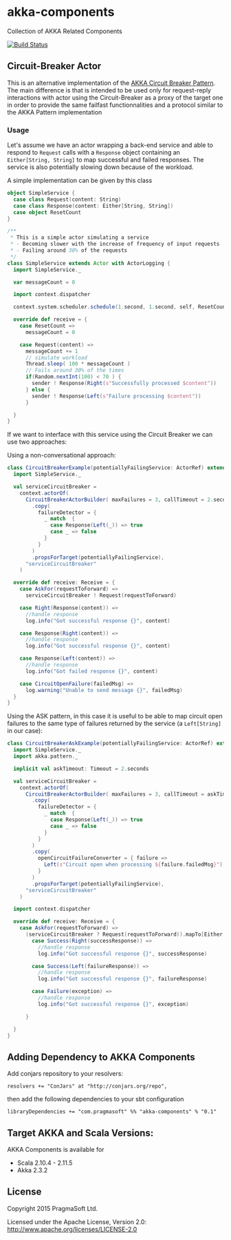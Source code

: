 # akka-components
Collection of AKKA Related Components

[![Build Status](https://api.travis-ci.org/galarragas/akka-components.png)](http://travis-ci.org/galarragas/akka-components)

## Circuit-Breaker Actor

This is an alternative implementation of the [AKKA Circuit Breaker Pattern](http://doc.akka.io/docs/akka/snapshot/common/circuitbreaker.html). 
The main difference is that is intended to be used only for request-reply interactions with actor using the Circuit-Breaker as a proxy of the target one
in order to provide the same failfast functionnalities and a protocol similar to the AKKA Pattern implementation 


### Usage

Let's assume we have an actor wrapping a back-end service and able to respond to `Request` calls with a `Response` object
containing an `Either[String, String]` to map successful and failed responses. The service is also potentially slowing down
because of the workload.

A simple implementation can be given by this class

```scala
object SimpleService {
  case class Request(content: String)
  case class Response(content: Either[String, String])
  case object ResetCount
}

/**
 * This is a simple actor simulating a service
 * - Becoming slower with the increase of frequency of input requests
 * - Failing around 30% of the requests
 */
class SimpleService extends Actor with ActorLogging {
  import SimpleService._

  var messageCount = 0

  import context.dispatcher

  context.system.scheduler.schedule(1.second, 1.second, self, ResetCount)

  override def receive = {
    case ResetCount =>
      messageCount = 0

    case Request(content) =>
      messageCount += 1
      // simulate workload
      Thread.sleep( 100 * messageCount )
      // Fails around 30% of the times
      if(Random.nextInt(100) < 70 ) {
        sender ! Response(Right(s"Successfully processed $content"))
      } else {
        sender ! Response(Left(s"Failure processing $content"))
      }

  }
}
```

If we want to interface with this service using the Circuit Breaker we can use two approaches:

Using a non-conversational approach:

```scala
class CircuitBreakerExample(potentiallyFailingService: ActorRef) extends Actor with ActorLogging {
  import SimpleService._

  val serviceCircuitBreaker =
    context.actorOf(
      CircuitBreakerActorBuilder( maxFailures = 3, callTimeout = 2.seconds, resetTimeout = 30.seconds )
        .copy(
          failureDetector = {
            _ match  {
              case Response(Left(_)) => true
              case _ => false
            }
          }
        )
        .propsForTarget(potentiallyFailingService),
      "serviceCircuitBreaker"
    )

  override def receive: Receive = {
    case AskFor(requestToForward) =>
      serviceCircuitBreaker ! Request(requestToForward)

    case Right(Response(content)) =>
      //handle response
      log.info("Got successful response {}", content)

    case Response(Right(content)) =>
      //handle response
      log.info("Got successful response {}", content)

    case Response(Left(content)) =>
      //handle response
      log.info("Got failed response {}", content)

    case CircuitOpenFailure(failedMsg) =>
      log.warning("Unable to send message {}", failedMsg)
  }
}
```

Using the ASK pattern, in this case it is useful to be able to map circuit open failures to the same type of failures
returned by the service (a `Left[String]` in our case):


```scala
class CircuitBreakerAskExample(potentiallyFailingService: ActorRef) extends Actor with ActorLogging {
  import SimpleService._
  import akka.pattern._

  implicit val askTimeout: Timeout = 2.seconds

  val serviceCircuitBreaker =
    context.actorOf(
      CircuitBreakerActorBuilder( maxFailures = 3, callTimeout = askTimeout, resetTimeout = 30.seconds )
        .copy(
          failureDetector = {
            _ match  {
              case Response(Left(_)) => true
              case _ => false
            }
          }
        )
        .copy(
          openCircuitFailureConverter = { failure =>
            Left(s"Circuit open when processing ${failure.failedMsg}")
          }
        )
        .propsForTarget(potentiallyFailingService),
      "serviceCircuitBreaker"
    )

  import context.dispatcher

  override def receive: Receive = {
    case AskFor(requestToForward) =>
      (serviceCircuitBreaker ? Request(requestToForward)).mapTo[Either[String, String]].onComplete {
        case Success(Right(successResponse)) =>
          //handle response
          log.info("Got successful response {}", successResponse)

        case Success(Left(failureResponse)) =>
          //handle response
          log.info("Got successful response {}", failureResponse)

        case Failure(exception) =>
          //handle response
          log.info("Got successful response {}", exception)

      }

  }
}
```

## Adding Dependency to AKKA Components

Add conjars repository to your resolvers:

```
resolvers += "ConJars" at "http://conjars.org/repo",
```

then add the following dependencies to your sbt configuration

```
libraryDependencies += "com.pragmasoft" %% "akka-components" % "0.1"
```

## Target AKKA and Scala Versions:

AKKA Components is available for

- Scala 2.10.4 - 2.11.5
- Akka 2.3.2



## License

Copyright 2015 PragmaSoft Ltd.

Licensed under the Apache License, Version 2.0: http://www.apache.org/licenses/LICENSE-2.0